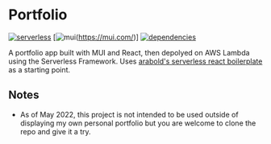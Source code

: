 # Portfolio

[![serverless](http://public.serverless.com/badges/v3.svg)](http://www.serverless.com)
[![mui](https://camo.githubusercontent.com/306dedb9426f1d93a981d305a0a18164932ece8dca4d5fd820b1d3c36625b218/68747470733a2f2f6d75692e636f6d2f7374617469632f6c6f676f2e737667)(https://mui.com/)]
[![dependencies](https://img.shields.io/david/arabold/serverless-react-boilerplate.svg)](https://github.com/arabold/serverless-react-boilerplate)

A portfolio app built with MUI and React, then depolyed on AWS Lambda using the Serverless Framework. Uses [arabold's serverless react boilerplate](https://github.com/arabold/serverless-react-boilerplate) as a starting point.

## Notes

- As of May 2022, this project is not intended to be used outside of displaying my own personal portfolio but you are welcome to clone the repo and give it a try.